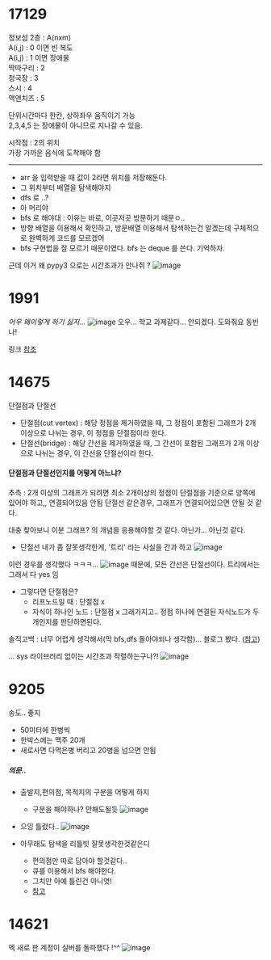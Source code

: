 # 17129
정보섬 2층 : A(nxm) <br>
A(i,j) : 0 이면 빈 복도 <br>
A(i,j) : 1 이면 장애물<br>
딱따구리 : 2<br>
청국장 : 3<br>
스시 : 4<br>
맥앤치즈 : 5<br>

단위시간마다 한칸, 상하좌우 움직이기 가능<br>
2,3,4,5 는 장애물이 아니므로 지나갈 수 있음.<br>

시작점 : 2의 위치<br>
가장 가까운 음식에 도착해야 함<br>

---

- arr 을 입력받을 때 값이 2라면 위치를 저장해둔다.
- 그 위치부터 배열을 탐색해야지
- dfs 로 ..?
- 아 머리야
- bfs 로 해야대 : 이유는 바로, 이곳저곳 방문하기 때문ㅇ..
- 방향 배열을 이용해서 확인하고, 방문배열 이용해서 탐색하는건 알겠는데 구체적으로 완벽하게 코드를 모르겠어
- bfs 구현법을 잘 모르기 때문이였다. bfs 는 deque 를 쓴다. 기억하자.

근데 이거 왜 pypy3 으로는 시간초과가 안나쥐 ? 
![image](image_10.png)


# 1991
_어우 왜이렇게 하기 싫지..._
![image](image_11.png)
오우... 
학교 과제같다...
안되겠다. 도와줘요 동빈나!

링크 [참조](https://www.youtube.com/watch?v=i5yHkP1jQmo)

# 14675
단절점과 단절선

- 단절점(cut vertex) : 해당 정점을 제거하였을 때, 그 정점이 포함된 그래프가 2개 이상으로 나뉘는 경우, 이 정점을 단절점이라 한다.
- 단절선(bridge) : 해당 간선을 제거하였을 때, 그 간선이 포함된 그래프가 2개 이상으로 나뉘는 경우, 이 간선을 단절선이라 한다.

#### 단절점과 단절선인지를 어떻게 아느냐?
추측 : 2개 이상의 그래프가 되려면
최소 2개이상의 정점이 단절점을 기준으로 양쪽에 있어야 하고,, 연결되어있음 안됨 
단절선 같은경우, 그래프가 연결되어있으면 안될 것 같다.


대충 찾아보니 이분 그래프? 의 개념을 응용해야할 것 같다.
아닌가...
아닌것 같다. 

- 단절선 
내가 좀 잘못생각한게, '트리' 라는 사실을 간과 하고 ![image](image_12.png)

이런 경우를 생각했다 ㅋㅋㅋ...
![image](image_13.png)
때문에, 모든 간선은 단절선이다. 트리에서는
그래서 다 yes 임 

- 그렇다면 단절점은?
  - 리프노드일 때 : 단절점 x
  - 자식이 하나인 노드 : 단절점 x
  그래가지고.. 정점 하나에 연결된 자식노드가 두개인지를 판단하면된다.

솔직고백 : 너무 어렵게 생각해서(막 bfs,dfs 돌아야되나 생각함)... 블로그 봤다. ([참고](https://imzzan.tistory.com/43))

... sys 라이브러리 없이는 시간초과 작렬하는구나?! 
![image](image_14.png)



# 9205
송도.. 좋지
- 50미터에 한병씩
- 한박스에는 맥주 20개
- 새로사면 다먹은병 버리고 20병을 넘으면 안됨 

##### 의문..
- 출발지,편의점, 목적지의 구분을 어떻게 하지
  - 구분을 해야하나? 안해도될듯
![image](image_16.png)

- 으잉 틀렸다..
![image](image_17.png)

- 아무래도 탐색을 리틀빗 잘못생각한것같은디
  - 편의점만 따로 담아야 할것같다..
  - 큐를 이용해서 bfs 해야한다.
  - 그치만 아예 틀린건 아니엿!
  - [참고](https://velog.io/@stealmh/%EB%B0%B1%EC%A4%80-9205-%EB%A7%A5%EC%A3%BC-%EB%A7%88%EC%8B%9C%EB%A9%B4%EC%84%9C-%EA%B1%B8%EC%96%B4%EA%B0%80%EA%B8%B0-%ED%8C%8C%EC%9D%B4%EC%8D%AC)


# 14621




엑 새로 판 계정이 실버를 돌파했다 !^^ ![image](image_15.png)